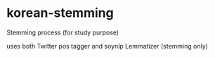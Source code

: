 # korean-stemming

Stemming process (for study purpose)

uses both Twitter pos tagger and soynlp Lemmatizer (stemming only)
